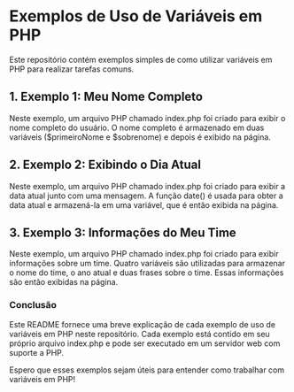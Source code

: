 # Exemplos de Uso de Variáveis em PHP
Este repositório contém exemplos simples de como utilizar variáveis em PHP para realizar tarefas comuns.

## 1. Exemplo 1: Meu Nome Completo
Neste exemplo, um arquivo PHP chamado index.php foi criado para exibir o nome completo do usuário. O nome completo é armazenado em duas variáveis ($primeiroNome e $sobrenome) e depois é exibido na página.

## 2. Exemplo 2: Exibindo o Dia Atual
Neste exemplo, um arquivo PHP chamado index.php foi criado para exibir a data atual junto com uma mensagem. A função date() é usada para obter a data atual e armazená-la em uma variável, que é então exibida na página.

## 3. Exemplo 3: Informações do Meu Time
Neste exemplo, um arquivo PHP chamado index.php foi criado para exibir informações sobre um time. Quatro variáveis são utilizadas para armazenar o nome do time, o ano atual e duas frases sobre o time. Essas informações são então exibidas na página.

### Conclusão
Este README fornece uma breve explicação de cada exemplo de uso de variáveis em PHP neste repositório. Cada exemplo está contido em seu próprio arquivo index.php e pode ser executado em um servidor web com suporte a PHP.

Espero que esses exemplos sejam úteis para entender como trabalhar com variáveis em PHP!